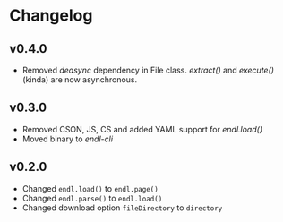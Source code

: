 # Changelog

## v0.4.0

* Removed *deasync* dependency in File class. *extract()* and *execute()* (kinda) are now asynchronous.

## v0.3.0

* Removed CSON, JS, CS and added YAML support for *endl.load()*
* Moved binary to *endl-cli*

## v0.2.0

* Changed `endl.load()` to `endl.page()`
* Changed `endl.parse()` to `endl.load()`
* Changed download option `fileDirectory` to `directory`
